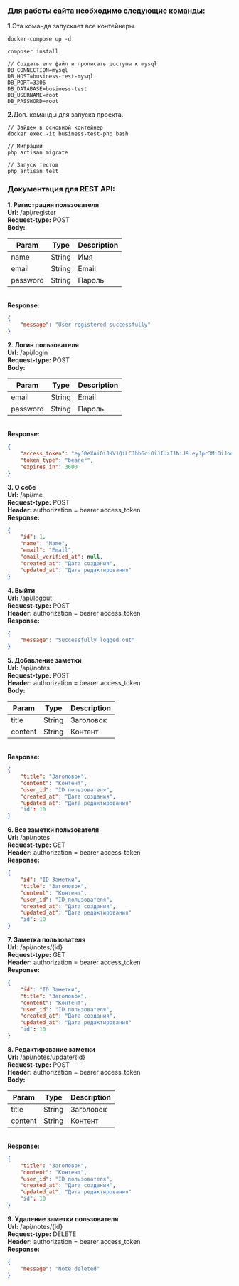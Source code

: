 ### Для работы сайта необходимо следующие команды:
<b>1.</b>Эта команда запускает все контейнеры.
<br>
```
docker-compose up -d
```
```
composer install
```
```
// Создать env файл и прописать доступы к mysql
DB_CONNECTION=mysql
DB_HOST=business-test-mysql
DB_PORT=3306
DB_DATABASE=business-test
DB_USERNAME=root
DB_PASSWORD=root
```

<b>2.</b>Доп. команды для запуска проекта.
<br>
```
// Зайдем в основной контейнер
docker exec -it business-test-php bash
```
```
// Миграции
php artisan migrate
```
```
// Запуск тестов
php artisan test
```


### Документация для REST API:
**1. Регистрация пользователя**<br>
**Url:** /api/register
<br>**Request-type:** POST
<br>**Body:**

|Param    |Type    |Description|
|---------|--------|-----------|
|name|String|Имя|
|email|String|Email|
|password|String|Пароль|

<br>**Response:**
```json 
{
    "message": "User registered successfully"
}
```

**2. Логин пользователя**<br>
**Url:** /api/login
<br>**Request-type:** POST
<br>**Body:**

|Param    |Type    |Description|
|---------|--------|-----------|
|email|String|Email|
|password|String|Пароль|

<br>**Response:**
```json 
{
    "access_token": "eyJ0eXAiOiJKV1QiLCJhbGciOiJIUzI1NiJ9.eyJpc3MiOiJodHRwOi8vbG9jYWxob3N0OjgwMDAvYXBpL2xvZ2luIiwiaWF0IjoxNzE1NDY2NTc2LCJleHAiOjE3MTU0NzAxNzYsIm5iZiI6MTcxNTQ2NjU3NiwianRpIjoiWXAyTEtlaURVeUVKY3p5byIsInN1YiI6IjEyIiwicHJ2IjoiMjNiZDVjODk0OWY2MDBhZGIzOWU3MDFjNDAwODcyZGI3YTU5NzZmNyJ9.KmPiFZZgvQqZNmmSXDvWiRr74Hy1pBfqDfDQAbrIF88",
    "token_type": "bearer",
    "expires_in": 3600
}
```

**3. О себе**<br>
**Url:** /api/me
<br>**Request-type:** POST
<br>**Header:** authorization = bearer access_token
<br>**Response:**
```json 
{
    "id": 1,
    "name": "Name",
    "email": "Email",
    "email_verified_at": null,
    "created_at": "Дата создания",
    "updated_at": "Дата редактирования"
}
```

**4. Выйти**<br>
**Url:** /api/logout
<br>**Request-type:** POST
<br>**Header:** authorization = bearer access_token
<br>**Response:**
```json 
{
    "message": "Successfully logged out"
}
```

**5. Добавление заметки**<br>
**Url:** /api/notes
<br>**Request-type:** POST
<br>**Header:** authorization = bearer access_token
<br>**Body:**

|Param    |Type    |Description|
|---------|--------|-----------|
|title|String|Заголовок|
|content|String|Контент|

<br>**Response:**
```json 
{
    "title": "Заголовок",
    "content": "Контент",
    "user_id": "ID пользователя",
    "created_at": "Дата создания",
    "updated_at": "Дата редактирования"
    "id": 10
}
```

**6. Все заметки пользователя**<br>
**Url:** /api/notes
<br>**Request-type:** GET
<br>**Header:** authorization = bearer access_token
<br>**Response:**
```json 
{
    "id": "ID Заметки",
    "title": "Заголовок",
    "content": "Контент",
    "user_id": "ID пользователя",
    "created_at": "Дата создания",
    "updated_at": "Дата редактирования"
    "id": 10
}
```

**7. Заметка пользователя**<br>
**Url:** /api/notes/{id}
<br>**Request-type:** GET
<br>**Header:** authorization = bearer access_token
<br>**Response:**
```json 
{
    "id": "ID Заметки",
    "title": "Заголовок",
    "content": "Контент",
    "user_id": "ID пользователя",
    "created_at": "Дата создания",
    "updated_at": "Дата редактирования"
    "id": 10
}
```

**8. Редактирование заметки**<br>
**Url:** /api/notes/update/{id}
<br>**Request-type:** POST
<br>**Header:** authorization = bearer access_token
<br>**Body:**

|Param    |Type    |Description|
|---------|--------|-----------|
|title|String|Заголовок|
|content|String|Контент|

<br>**Response:**
```json 
{
    "title": "Заголовок",
    "content": "Контент",
    "user_id": "ID пользователя",
    "created_at": "Дата создания",
    "updated_at": "Дата редактирования"
    "id": 10
}
```

**9. Удаление заметки пользователя**<br>
**Url:** /api/notes/{id}
<br>**Request-type:** DELETE
<br>**Header:** authorization = bearer access_token
<br>**Response:**
```json 
{
    "message": "Note deleted"
}
```
